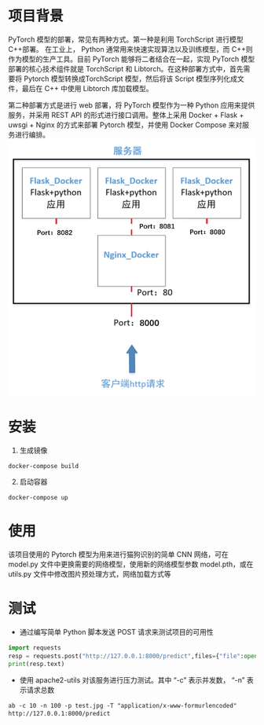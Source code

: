 # 项目背景
PyTorch 模型的部署，常见有两种方式。第一种是利用 TorchScript 进行模型C++部署。 在工业上， Python 通常用来快速实现算法以及训练模型，而 C++则作为模型的生产工具。目前 PyTorch 能够将二者结合在一起，实现 PyTorch 模型部署的核心技术组件就是 TorchScript 和 Libtorch。在这种部署方式中，首先需要将 Pytorch 模型转换成TorchScript 模型，然后将该 Script 模型序列化成文件，最后在 C++ 中使用 Libtorch 库加载模型。
 
第二种部署方式是进行 web 部署，将 PyTorch 模型作为一种 Python 应用来提供服务，并采用 REST API 的形式进行接口调用。整体上采用 Docker + Flask + uwsgi + Nginx 的方式来部署 Pytorch 模型，并使用 Docker Compose 来对服务进行编排。
![flame](https://github.com/FlowerForAlgernon/pytorch_web_deployment/blob/main/pic/flame.png)

# 安装
1. 生成镜像
```shell
docker-compose build
```

2. 启动容器
```shell
docker-compose up
```

# 使用
该项目使用的 Pytorch 模型为用来进行猫狗识别的简单 CNN 网络，可在 model.py 文件中更换需要的网络模型，使用新的网络模型参数 model.pth，或在 utils.py 文件中修改图片预处理方式，网络加载方式等

# 测试
+ 通过编写简单 Python 脚本发送 POST 请求来测试项目的可用性
```python
import requests
resp = requests.post("http://127.0.0.1:8000/predict",files={"file":open("test.jpg","rb")})
print(resp.text)
```

+ 使用 apache2-utils 对该服务进行压力测试。其中 “-c” 表示并发数， “-n” 表示请求总数
```shell
ab -c 10 -n 100 -p test.jpg -T "application/x-www-formurlencoded" http://127.0.0.1:8000/predict
```
